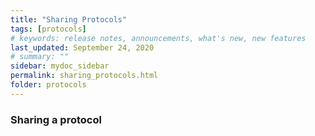 ```yaml
---
title: "Sharing Protocols"
tags: [protocols]
# keywords: release notes, announcements, what's new, new features
last_updated: September 24, 2020
# summary: ""
sidebar: mydoc_sidebar
permalink: sharing_protocols.html
folder: protocols
---
```

### Sharing a protocol


